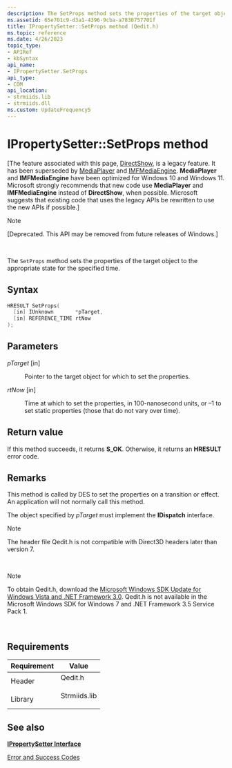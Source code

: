 ```yaml
---
description: The SetProps method sets the properties of the target object to the appropriate state for the specified time.
ms.assetid: 65e701c9-d3a1-4396-9cba-a7830757701f
title: IPropertySetter::SetProps method (Qedit.h)
ms.topic: reference
ms.date: 4/26/2023
topic_type: 
- APIRef
- kbSyntax
api_name: 
- IPropertySetter.SetProps
api_type: 
- COM
api_location: 
- strmiids.lib
- strmiids.dll
ms.custom: UpdateFrequency5
---
```


# IPropertySetter::SetProps method

\[The feature associated with this page, [DirectShow](/windows/win32/directshow/directshow), is a legacy feature. It has been superseded by [MediaPlayer](/uwp/api/Windows.Media.Playback.MediaPlayer) and [IMFMediaEngine](/windows/win32/api/mfmediaengine/nn-mfmediaengine-imfmediaengine). **MediaPlayer** and **IMFMediaEngine** have been optimized for Windows 10 and Windows 11. Microsoft strongly recommends that new code use **MediaPlayer** and **IMFMediaEngine** instead of **DirectShow**, when possible. Microsoft suggests that existing code that uses the legacy APIs be rewritten to use the new APIs if possible.\]

> [!Note]  
> \[Deprecated. This API may be removed from future releases of Windows.\]

 

The `SetProps` method sets the properties of the target object to the appropriate state for the specified time.

## Syntax


```C++
HRESULT SetProps(
  [in] IUnknown       *pTarget,
  [in] REFERENCE_TIME rtNow
);
```



## Parameters

<dl> <dt>

*pTarget* \[in\]
</dt> <dd>

Pointer to the target object for which to set the properties.

</dd> <dt>

*rtNow* \[in\]
</dt> <dd>

Time at which to set the properties, in 100-nanosecond units, or –1 to set static properties (those that do not vary over time).

</dd> </dl>

## Return value

If this method succeeds, it returns **S\_OK**. Otherwise, it returns an **HRESULT** error code.

## Remarks

This method is called by DES to set the properties on a transition or effect. An application will not normally call this method.

The object specified by *pTarget* must implement the **IDispatch** interface.

> [!Note]  
> The header file Qedit.h is not compatible with Direct3D headers later than version 7.

 

> [!Note]  
> To obtain Qedit.h, download the [Microsoft Windows SDK Update for Windows Vista and .NET Framework 3.0](https://msdn.microsoft.com/windowsvista/bb980924.aspx). Qedit.h is not available in the Microsoft Windows SDK for Windows 7 and .NET Framework 3.5 Service Pack 1.

 

## Requirements



| Requirement | Value |
|--------------------|-----------------------------------------------------------------------------------------|
| Header<br/>  | <dl> <dt>Qedit.h</dt> </dl>      |
| Library<br/> | <dl> <dt>Strmiids.lib</dt> </dl> |



## See also

<dl> <dt>

[**IPropertySetter Interface**](ipropertysetter.md)
</dt> <dt>

[Error and Success Codes](error-and-success-codes.md)
</dt> </dl>

 

 




